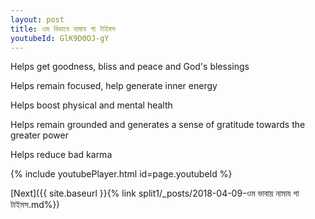 ```yaml
---
layout: post
title: ওম বিভাবে নামায গা টাইমস
youtubeId: GlK9D0OJ-gY
---
```

 
 
Helps get goodness, bliss and peace and God's blessings
 
Helps remain focused, help generate inner energy 
 
Helps boost physical and mental health 
 
Helps remain grounded and generates a sense of gratitude towards the greater power 
 
Helps reduce bad karma
 
 
 
 


{% include youtubePlayer.html id=page.youtubeId %}
 
[Next]({{ site.baseurl }}{% link  split1/_posts/2018-04-09-ওম ভাবায় নামায গা টাইমস.md%})
 
